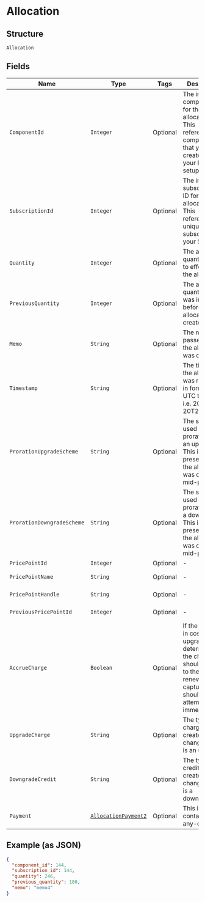 
# Allocation

## Structure

`Allocation`

## Fields

| Name | Type | Tags | Description | Getter | Setter |
|  --- | --- | --- | --- | --- | --- |
| `ComponentId` | `Integer` | Optional | The integer component ID for the allocation. This references a component that you have created in your Product setup | Integer getComponentId() | setComponentId(Integer componentId) |
| `SubscriptionId` | `Integer` | Optional | The integer subscription ID for the allocation. This references a unique subscription in your Site | Integer getSubscriptionId() | setSubscriptionId(Integer subscriptionId) |
| `Quantity` | `Integer` | Optional | The allocated quantity set in to effect by the allocation | Integer getQuantity() | setQuantity(Integer quantity) |
| `PreviousQuantity` | `Integer` | Optional | The allocated quantity that was in effect before this allocation was created | Integer getPreviousQuantity() | setPreviousQuantity(Integer previousQuantity) |
| `Memo` | `String` | Optional | The memo passed when the allocation was created | String getMemo() | setMemo(String memo) |
| `Timestamp` | `String` | Optional | The time that the allocation was recorded, in  format and UTC timezone, i.e. 2012-11-20T22:00:37Z | String getTimestamp() | setTimestamp(String timestamp) |
| `ProrationUpgradeScheme` | `String` | Optional | The scheme used if the proration was an upgrade. This is only present when the allocation was created mid-period. | String getProrationUpgradeScheme() | setProrationUpgradeScheme(String prorationUpgradeScheme) |
| `ProrationDowngradeScheme` | `String` | Optional | The scheme used if the proration was a downgrade. This is only present when the allocation was created mid-period. | String getProrationDowngradeScheme() | setProrationDowngradeScheme(String prorationDowngradeScheme) |
| `PricePointId` | `Integer` | Optional | - | Integer getPricePointId() | setPricePointId(Integer pricePointId) |
| `PricePointName` | `String` | Optional | - | String getPricePointName() | setPricePointName(String pricePointName) |
| `PricePointHandle` | `String` | Optional | - | String getPricePointHandle() | setPricePointHandle(String pricePointHandle) |
| `PreviousPricePointId` | `Integer` | Optional | - | Integer getPreviousPricePointId() | setPreviousPricePointId(Integer previousPricePointId) |
| `AccrueCharge` | `Boolean` | Optional | If the change in cost is an upgrade, this determines if the charge should accrue to the next renewal or if capture should be attempted immediately. | Boolean getAccrueCharge() | setAccrueCharge(Boolean accrueCharge) |
| `UpgradeCharge` | `String` | Optional | The type of charge to be created if the change in cost is an upgrade. | String getUpgradeCharge() | setUpgradeCharge(String upgradeCharge) |
| `DowngradeCredit` | `String` | Optional | The type of credit to be created if the change in cost is a downgrade. | String getDowngradeCredit() | setDowngradeCredit(String downgradeCredit) |
| `Payment` | [`AllocationPayment2`](../../doc/models/containers/allocation-payment-2.md) | Optional | This is a container for any-of cases. | AllocationPayment2 getPayment() | setPayment(AllocationPayment2 payment) |

## Example (as JSON)

```json
{
  "component_id": 144,
  "subscription_id": 144,
  "quantity": 246,
  "previous_quantity": 180,
  "memo": "memo4"
}
```

